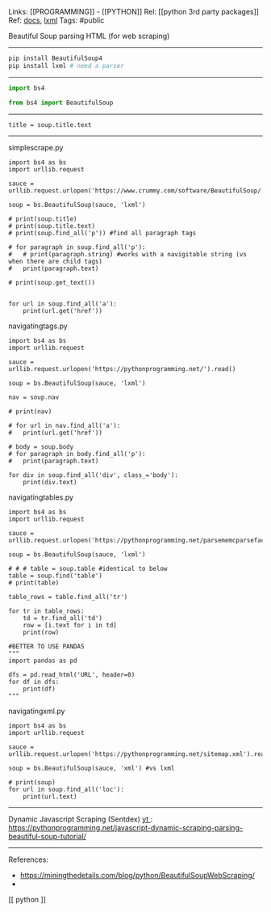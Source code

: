 Links: [[PROGRAMMING]] - [[PYTHON]]
Rel: [[python 3rd party packages]]
Ref: [docs](https://www.crummy.com/software/BeautifulSoup/bs4/doc/), [lxml](https://lxml.de/)
Tags: #public 

Beautiful Soup
parsing HTML (for web scraping)

--- 

```py
pip install BeautifulSoup4
pip install lxml # need a parser 
```

--- 
```py
import bs4
```
```py
from bs4 import BeautifulSoup
```

--- 

```title = soup.title.text```

--- 

simplescrape.py
```
import bs4 as bs
import urllib.request

sauce = urllib.request.urlopen('https://www.crummy.com/software/BeautifulSoup/').read()

soup = bs.BeautifulSoup(sauce, 'lxml')

# print(soup.title)
# print(soup.title.text)
# print(soup.find_all('p')) #find all paragraph tags

# for paragraph in soup.find_all('p'):
# 	# print(paragraph.string) #works with a navigitable string (vs when there are child tags)
# 	print(paragraph.text)

# print(soup.get_text())


for url in soup.find_all('a'):
	print(url.get('href'))
```

navigatingtags.py
```
import bs4 as bs
import urllib.request

sauce = urllib.request.urlopen('https://pythonprogramming.net/').read()

soup = bs.BeautifulSoup(sauce, 'lxml')

nav = soup.nav

# print(nav)

# for url in nav.find_all('a'):
# 	print(url.get('href'))

# body = soup.body
# for paragraph in body.find_all('p'):
# 	print(paragraph.text)

for div in soup.find_all('div', class_='body'):
	print(div.text)

```

navigatingtables.py
```
import bs4 as bs
import urllib.request

sauce = urllib.request.urlopen('https://pythonprogramming.net/parsememcparseface/').read()

soup = bs.BeautifulSoup(sauce, 'lxml')

# # # table = soup.table #identical to below
table = soup.find('table')
# print(table)

table_rows = table.find_all('tr')

for tr in table_rows:
	td = tr.find_all('td')
	row = [i.text for i in td]
	print(row)

#BETTER TO USE PANDAS
"""
import pandas as pd

dfs = pd.read_html('URL', header=0)
for df in dfs:
	print(df)
"""
```

navigatingxml.py
```
import bs4 as bs
import urllib.request

sauce = urllib.request.urlopen('https://pythonprogramming.net/sitemap.xml').read()

soup = bs.BeautifulSoup(sauce, 'xml') #vs lxml

# print(soup)
for url in soup.find_all('loc'):
	print(url.text)
```

--- 

Dynamic Javascript Scraping (Sentdex) [ yt ](https://www.youtube.com/watch?v=FSH77vnOGqU):
https://pythonprogramming.net/javascript-dynamic-scraping-parsing-beautiful-soup-tutorial/




--- 
References:
- https://miningthedetails.com/blog/python/BeautifulSoupWebScraping/
- 




[[ python ]]